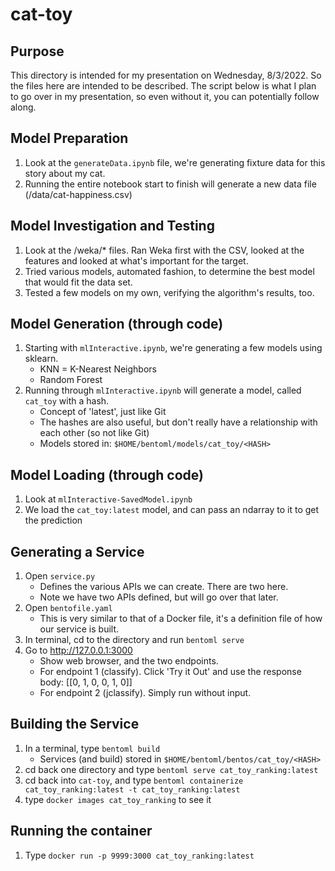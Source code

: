 # cat-toy

## Purpose

This directory is intended for my presentation on Wednesday, 8/3/2022.  So the files here are intended to be described. 
The script below is what I plan to go over in my presentation, so even without it, you can potentially follow along.

## Model Preparation

1. Look at the `generateData.ipynb` file, we're generating fixture data for this story about my cat.
2. Running the entire notebook start to finish will generate a new data file (/data/cat-happiness.csv)

## Model Investigation and Testing

1. Look at the /weka/* files.  Ran Weka first with the CSV, looked at the features and looked at what's important for the target.
2. Tried various models, automated fashion, to determine the best model that would fit the data set.
3. Tested a few models on my own, verifying the algorithm's results, too.

## Model Generation (through code)

1. Starting with `mlInteractive.ipynb`, we're generating a few models using sklearn.
   - KNN = K-Nearest Neighbors
   - Random Forest
2. Running through `mlInteractive.ipynb` will generate a model, called `cat_toy` with a hash.
   - Concept of 'latest', just like Git
   - The hashes are also useful, but don't really have a relationship with each other (so not like Git)
   - Models stored in: `$HOME/bentoml/models/cat_toy/<HASH>`

## Model Loading (through code)

1. Look at `mlInteractive-SavedModel.ipynb`
2. We load the `cat_toy:latest` model, and can pass an ndarray to it to get the prediction

## Generating a Service

1. Open `service.py`
   - Defines the various APIs we can create.  There are two here.
   - Note we have two APIs defined, but will go over that later.
2. Open `bentofile.yaml`
   - This is very similar to that of a Docker file, it's a definition file of how our service is built.
3. In terminal, cd to the directory and run `bentoml serve`
4. Go to http://127.0.0.1:3000
   - Show web browser, and the two endpoints.
   - For endpoint 1 (classify).  Click 'Try it Out' and use the response body: [[0, 1, 0, 0, 1, 0]]
   - For endpoint 2 (jclassify). Simply run without input.

## Building the Service

1. In a terminal, type `bentoml build`
   - Services (and build) stored in `$HOME/bentoml/bentos/cat_toy/<HASH>`
2. cd back one directory and type `bentoml serve cat_toy_ranking:latest`
3. cd back into `cat-toy`, and type `bentoml containerize cat_toy_ranking:latest -t cat_toy_ranking:latest`
4. type `docker images cat_toy_ranking` to see it

## Running the container

1. Type `docker run -p 9999:3000 cat_toy_ranking:latest`